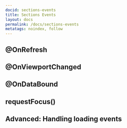 ```yaml
---
docid: sections-events
title: Sections Events
layout: docs
permalink: /docs/sections-events
metatags: noindex, follow
---
```


## @OnRefresh

## @OnViewportChanged

## @OnDataBound

## requestFocus()

## Advanced: Handling loading events
